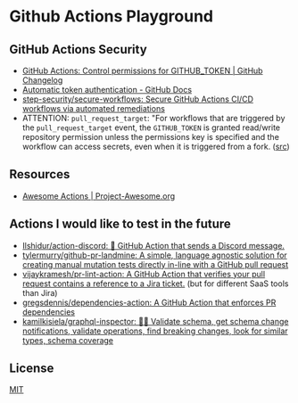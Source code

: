 # Github Actions Playground

## GitHub Actions Security

- [GitHub Actions: Control permissions for GITHUB_TOKEN | GitHub Changelog](https://github.blog/changelog/2021-04-20-github-actions-control-permissions-for-github_token/)
- [Automatic token authentication - GitHub Docs](https://docs.github.com/en/actions/security-guides/automatic-token-authentication#permissions-for-the-github_token)
- [step-security/secure-workflows: Secure GitHub Actions CI/CD workflows via automated remediations](https://github.com/step-security/secure-workflows)
- ATTENTION: `pull_request_target`: "For workflows that are triggered by the
  `pull_request_target` event, the `GITHUB_TOKEN` is granted read/write
  repository permission unless the permissions key is specified and the workflow
  can access secrets, even when it is triggered from a fork.
  ([src](https://docs.github.com/en/actions/using-workflows/events-that-trigger-workflows#pull_request_target))

## Resources

- [Awesome Actions | Project-Awesome.org](https://project-awesome.org/sdras/awesome-actions)

## Actions I would like to test in the future

- [Ilshidur/action-discord: 🚀 GitHub Action that sends a Discord message.](https://github.com/Ilshidur/action-discord)
- [tylermurry/github-pr-landmine: A simple, language agnostic solution for creating manual mutation tests directly in-line with a GitHub pull request](https://github.com/tylermurry/github-pr-landmine)
- [vijaykramesh/pr-lint-action: A GitHub Action that verifies your pull request contains a reference to a Jira ticket.](https://github.com/vijaykramesh/pr-lint-action)
  (but for different SaaS tools than Jira)
- [gregsdennis/dependencies-action: A GitHub Action that enforces PR dependencies](https://github.com/gregsdennis/dependencies-action)
- [kamilkisiela/graphql-inspector: 🕵️‍♀️ Validate schema, get schema change notifications, validate operations, find breaking changes, look for similar types, schema coverage](https://github.com/kamilkisiela/graphql-inspector)

## License

[MIT](./LICENSE)
